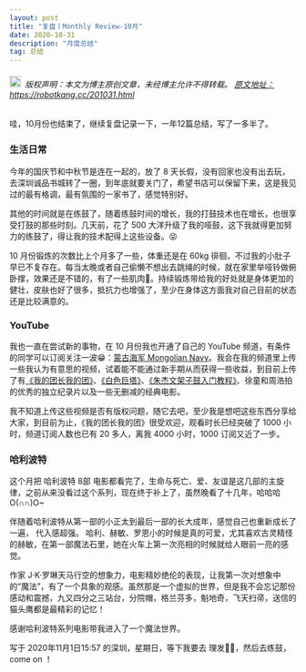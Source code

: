 ```yaml
---
layout: post
title: "复盘丨Monthly Review-10月"
date: 2020-10-31 
description: "月度总结"
tag: 总结
---   
```


<h6><img src="https://robotkang-1257995526.cos.ap-chengdu.myqcloud.com/icon/copyright.png" alt="copyright" style="display:inline;margin-bottom: -5px;" width="20" height="20"> 版权声明：本文为博主原创文章，未经博主允许不得转载。
<a target="_blank" href="https://robotkang.cc/201031.html">原文地址：https://robotkang.cc/201031.html </a>
</h6>                    

哇，10月份也结束了，继续复盘记录一下，一年12篇总结，写了一多半了。          

### 生活日常         

今年的国庆节和中秋节是连在一起的，放了 8 天长假，没有回家也没有出去玩，去深圳诚品书城转了一圈，到年底就要关门了，希望书店可以保留下来，这是我见过的最有格调，最有氛围的一家书了，感觉特别好。         

其他的时间就是在练鼓了，随着练鼓时间的增长，我的打鼓技术也在增长，也很享受打鼓的那些时刻。几天前，花了 500 大洋升级了我的哑鼓，这下我就得更加努力的练鼓了，得让我的技术配得上这些设备。😝            

10 月份锻炼的次数比上个月多了一些，体重还是在 60kg 徘徊，不过我的小肚子早已不复存在。每当太晚或者自己偷懒不想出去跳绳的时候，就在家里举哑铃做俯卧撑，效果还是不错的，有了一些肌肉💪。持续锻炼带给我的好处就是身体更加的健壮，皮肤也好了很多，抵抗力也增强了，至少在身体这方面我对自己目前的状态还是比较满意的。      

### YouTube        

我也一直在尝试新的事物，在 10 月份我也开通了自己的 YouTube 频道，有条件的同学可以订阅关注一波😁：<a href="https://www.youtube.com/channel/UC8EyzbUNGrO7_P0GfUs6MDg" target="_blank">蒙古海军 Mongolian Navy</a>。我会在我的频道里上传一些我认为有意思的视频，试着能不能通过新手期从而获得一些收益，到目前上传了有<a href="https://www.youtube.com/watch?v=5MWvXBCaKvU&list=PLQFbOhIDKdJ0SUvGRYCCzrDfh8-3r3aZy&ab_channel=蒙古海军MongolianNavy" target="_blank">《我的团长我的团》</a>、<a href="https://www.youtube.com/watch?v=rNaESNIoNY0&list=PLQFbOhIDKdJ0On914xphfSEQtjJB-ABZH&ab_channel=%E8%92%99%E5%8F%A4%E6%B5%B7%E5%86%9BMongolianNavy" target="_blank">《白色巨塔》</a>、<a href="https://www.youtube.com/watch?v=BnyF2lWnYvI&list=PLQFbOhIDKdJ2lDsc1_nxSGaswuGopJUkV&ab_channel=%E8%92%99%E5%8F%A4%E6%B5%B7%E5%86%9BMongolianNavy" target="_blank">《朱杰文架子鼓入门教程》</a>、徐童和周浩拍的优秀的独立纪录片以及一些无删减的经典电影。         

我不知道上传这些视频是否有版权问题，随它去吧，至少我是想吧这些东西分享给大家，到目前为止，《我的团长我的团》很受欢迎，观看时长已经突破了 1000 小时，频道订阅人数也已有 20 多人，离我 4000 小时，1000 订阅又近了一步。         

### 哈利波特         

这个月把 哈利波特 8部 电影都看完了，生命与死亡、爱、友谊是这几部的主旋律，之前从来没看过这个系列，现在终于补上了，虽然晚看了十几年，哈哈哈 O(∩∩)O~                      

伴随着哈利波特从第一部的小正太到最后一部的长大成年，感觉自己也重新成长了一遍， 代入感超强。 哈利、赫敏、罗恩小的时候是真的可爱，尤其喜欢古灵精怪的赫敏，在第一部魔法石里，她在火车上第一次亮相的时候就给人眼前一亮的感觉。       

作家 J·K·罗琳天马行空的想象力，电影精妙绝伦的表现，让我第一次对想象中的“魔法”，有了一个具象的观感。虽然那是一个虚拟的世界，但是我不会忘记那份感动和震撼，九又四分之三站台，分院帽，格兰芬多，魁地奇，飞天扫帚，送信的猫头鹰都是最精彩的记忆！           

感谢哈利波特系列电影带我进入了一个魔法世界。          

写于 2020年11月1日15:57 的深圳，星期日，等下我要去 理发🐱‍🏍，然后去练鼓，come on ！           

